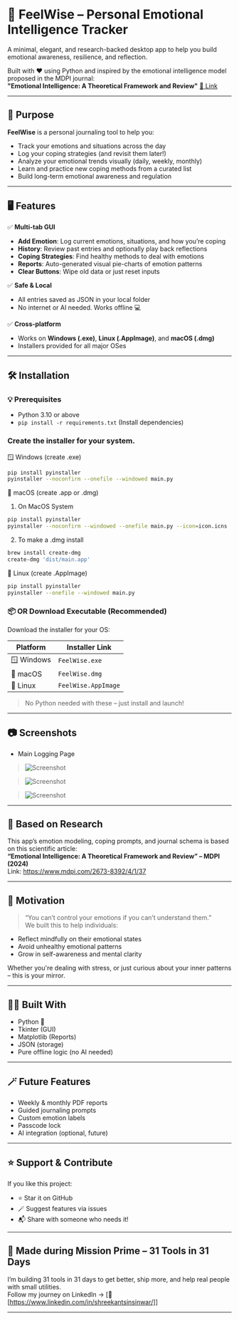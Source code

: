 # 🧠 FeelWise – Personal Emotional Intelligence Tracker

A minimal, elegant, and research-backed desktop app to help you build emotional awareness, resilience, and reflection.

Built with ❤️ using Python and inspired by the emotional intelligence model proposed in the MDPI journal:  
**"Emotional Intelligence: A Theoretical Framework and Review"** [🔗 Link](https://www.mdpi.com/2673-8392/4/1/37)

---

## 🎯 Purpose

**FeelWise** is a personal journaling tool to help you:
- Track your emotions and situations across the day
- Log your coping strategies (and revisit them later!)
- Analyze your emotional trends visually (daily, weekly, monthly)
- Learn and practice new coping methods from a curated list
- Build long-term emotional awareness and regulation

---

## 🖥️ Features

✅ **Multi-tab GUI**  
- **Add Emotion**: Log current emotions, situations, and how you’re coping  
- **History**: Review past entries and optionally play back reflections  
- **Coping Strategies**: Find healthy methods to deal with emotions  
- **Reports**: Auto-generated visual pie-charts of emotion patterns  
- **Clear Buttons**: Wipe old data or just reset inputs

✅ **Safe & Local**  
- All entries saved as JSON in your local folder  
- No internet or AI needed. Works offline 💻

✅ **Cross-platform**  
- Works on **Windows (.exe)**, **Linux (.AppImage)**, and **macOS (.dmg)**  
- Installers provided for all major OSes

---

## 🛠️ Installation



### 💡 Prerequisites

- Python 3.10 or above  
- `pip install -r requirements.txt` (Install dependencies)

### Create the installer for your system.

🪟 Windows (create .exe)
```bash
pip install pyinstaller
pyinstaller --noconfirm --onefile --windowed main.py

```

🍎 macOS (create .app or .dmg)
1. On MacOS System

```bash
pip install pyinstaller
pyinstaller --noconfirm --windowed --onefile main.py --icon=icon.icns
```
2. To make a .dmg install
```bash
brew install create-dmg
create-dmg 'dist/main.app'
```

🐧 Linux (create .AppImage)
```bash
pip install pyinstaller
pyinstaller --onefile --windowed main.py
```

### 📦 OR Download Executable (Recommended)

Download the installer for your OS:

| Platform | Installer Link |
|---------|----------------|
| 🪟 Windows | `FeelWise.exe` |
| 🍎 macOS | `FeelWise.dmg` |
| 🐧 Linux | `FeelWise.AppImage` |

> No Python needed with these – just install and launch!

---

## 📷 Screenshots


- Main Logging Page
> ![Screenshot](Screenshot1.png)

> ![Screenshot](Screenshot2.png)

> ![Screenshot](Screenshot3.png)

---

## 🧠 Based on Research

This app’s emotion modeling, coping prompts, and journal schema is based on this scientific article:  
**“Emotional Intelligence: A Theoretical Framework and Review” – MDPI (2024)**  
Link: https://www.mdpi.com/2673-8392/4/1/37

---

## 🚀 Motivation

> “You can’t control your emotions if you can’t understand them.”  
We built this to help individuals:
- Reflect mindfully on their emotional states
- Avoid unhealthy emotional patterns
- Grow in self-awareness and mental clarity

Whether you're dealing with stress, or just curious about your inner patterns – this is your mirror.

---

## 👨‍💻 Built With

- Python 🐍  
- Tkinter (GUI)  
- Matplotlib (Reports)  
- JSON (storage)  
- Pure offline logic (no AI needed)

---

## 🪄 Future Features

- Weekly & monthly PDF reports  
- Guided journaling prompts  
- Custom emotion labels  
- Passcode lock  
- AI integration (optional, future)

---

## ⭐ Support & Contribute

If you like this project:
- ⭐ Star it on GitHub
- 🪄 Suggest features via issues
- 📬 Share with someone who needs it!

---

## 🙌 Made during Mission Prime – 31 Tools in 31 Days
I’m building 31 tools in 31 days to get better, ship more, and help real people with small utilities.  
Follow my journey on LinkedIn → [🔗 [https://www.linkedin.com/in/shreekantsinsinwar/]]



---
